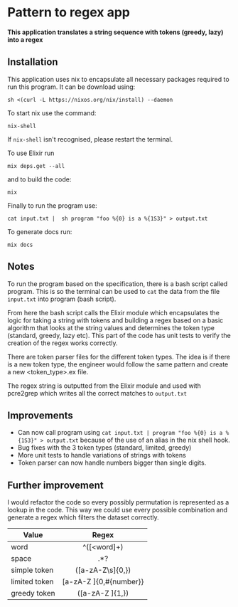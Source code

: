 # Pattern to regex app

**This application translates a string sequence with tokens (greedy, lazy) into a regex**

## Installation

This application uses nix to encapsulate all necessary packages required to run this program. 
It can be download using: 
```
sh <(curl -L https://nixos.org/nix/install) --daemon
```

To start nix use the command: 
```
nix-shell
``` 

If `nix-shell` isn't recognised, please restart the terminal.

To use Elixir run
```
mix deps.get --all
``` 
and to build the code:
```
mix
```
Finally to run the program use:
```
cat input.txt |  sh program "foo %{0} is a %{1S3}" > output.txt
```

To generate docs run:
```
mix docs
```

## Notes

To run the program based on the specification, there is a bash script called program. This is so the terminal can be used to `cat` the data from the file `input.txt` into program (bash script).

From here the bash script calls the Elixir module which encapsulates the logic for taking a string with tokens
and building a regex based on a basic algorithm that looks at the string values and determines the token type
(standard, greedy, lazy etc). This part of the code has unit tests to verify the creation of the regex works
correctly.

There are token parser files for the different token types. The idea is if there is a new token type, the engineer would follow the same
pattern and create a new <token_type>.ex file.

The regex string is outputted from the Elixir module and used with pcre2grep which writes all the correct matches to `output.txt`

## Improvements

- Can now call program using `cat input.txt | program "foo %{0} is a %{1S3}" > output.txt` because of the use of an alias 
in the nix shell hook.
- Bug fixes with the 3 token types (standard, limited, greedy)
- More unit tests to handle variations of strings with tokens
- Token parser can now handle numbers bigger than single digits.

## Further improvement
I would refactor the code so every possibly permutation is represented as a lookup in the code. This way we could use every possible
combination and generate a regex which filters the dataset correctly.

|     Value     |       Regex              |
|---------------|:------------------------:|
| word          |  ^([\<word]+)            |
| space         |    .*?                   |
| simple token  |  ([a-zA-Z\s]{0,})        |
| limited token |  [a-zA-Z ]{0,#{number}}  |  
| greedy token  |  ([a-zA-Z ]{1,})         |  




